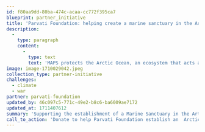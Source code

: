 ```yaml
---
id: f80aa9dd-80ba-474c-acaa-cc772f395ca7
blueprint: partner_initiative
title: 'Parvati Foundation: helping create a marine sanctuary in the Arctic Ocean.'
description:
  -
    type: paragraph
    content:
      -
        type: text
        text: 'MAPS protects the Arctic Ocean, an ecosystem that acts as our planet’s life support system. In so doing, it safeguards our homes, food and water supplies, global immunity, economic balance, social stability, and world peace.'
image: image-1710029042.jpeg
collection_type: partner-initiative
challenges:
  - climate
  - war
partner: parvati-foundation
updated_by: 46c097c5-771c-49e2-b8c6-ba6009ae7172
updated_at: 1711407612
summary: 'Supporting the establishment of a Marine Sanctuary in the Artic Ocean.'
call_to_action: 'Donate to help Parvati Foundation establish an  Arctic Marine Sanctuary.'
---
```

